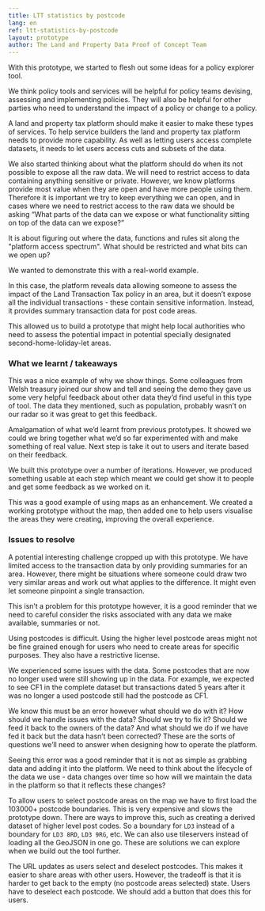```yaml
---
title: LTT statistics by postcode
lang: en
ref: ltt-statistics-by-postcode
layout: prototype
author: The Land and Property Data Proof of Concept Team
---
```

With this prototype, we started to flesh out some ideas for a policy explorer tool.

We think policy tools and services will be helpful for policy teams devising, assessing and implementing policies. They will also be helpful for other parties who need to understand the impact of a policy or change to a policy.

A land and property tax platform should make it easier to make these types of services. To help service builders the land and property tax platform needs to provide more capability. As well as letting users access complete datasets, it needs to let users access cuts and subsets of the data.

We also started thinking about what the platform should do when its not possible to expose all the raw data. We will need to restrict access to data containing anything sensitive or private. However, we know platforms provide most value when they are open and have more people using them. Therefore it is important we try to keep everything we can open, and in cases where we need to restrict access to the raw data we should be asking “What parts of the data can we expose or what functionality sitting on top of the data can we expose?”

It is about figuring out where the data, functions and rules sit along the "platform access spectrum". What should be restricted and what bits can we open up?

We wanted to demonstrate this with a real-world example.

In this case, the platform reveals data allowing someone to assess the impact of the Land Transaction Tax policy in an area, but it doesn’t expose all the individual transactions - these contain sensitive information. Instead, it provides summary transaction data for post code areas.

This allowed us to build a prototype that might help local authorities who need to assess the potential impact in potential specially designated second-home-loliday-let areas.

### What we learnt / takeaways

This was a nice example of why we show things. Some colleagues from Welsh treasury joined our show and tell and seeing the demo they gave us some very helpful feedback about other data they’d find useful in this type of tool. The data they mentioned, such as population, probably wasn’t on our radar so it was great to get this feedback.

Amalgamation of what we’d learnt from previous prototypes. It showed we could we bring together what we’d so far experimented with and make something of real value. Next step is take it out to users and iterate based on their feedback.

We built this prototype over a number of iterations. However, we produced something usable at each step which meant we could get show it to people and get some feedback as we worked on it.

This was a good example of using maps as an enhancement. We created a working prototype without the map, then added one to help users visualise the areas they were creating, improving the overall experience.

### Issues to resolve

A potential interesting challenge cropped up with this prototype. We have limited access to the transaction data by only providing summaries for an area. However, there might be situations where someone could draw two very similar areas and work out what applies to the difference. It might even let someone pinpoint a single transaction. 

This isn’t a problem for this prototype however, it is a good reminder that we need to careful consider the risks associated with any data we make available, summaries or not.

Using postcodes is difficult. Using the higher level postcode areas might not be fine grained enough for users who need to create areas for specific purposes. They also have a restrictive license.

We experienced some issues with the data. Some postcodes that are now no longer used were still showing up in the data. For example, we expected to see CF1 in the complete dataset but transactions dated 5 years after it was no longer a used postcode still had the postcode as CF1. 

We know this must be an error however what should we do with it? How should we handle issues with the data? Should we try to fix it? Should we feed it back to the owners of the data? And what should we do if we have fed it back but the data hasn’t been corrected? These are the sorts of questions we’ll need to answer when designing how to operate the platform.

Seeing this error was a good reminder that it is not as simple as grabbing data and adding it into the platform. We need to think about the lifecycle of the data we use - data changes over time so how will we maintain the data in the platform so that it reflects these changes?

To allow users to select postcode areas on the map we have to first load the 103000+ postcode boundaries. This is very expensive and slows the prototype down. There are ways to improve this, such as creating a derived dataset of higher level post codes. So a boundary for `LD3` instead of a boundary for `LD3 8RD`, `LD3 9RG`, etc. We can also use tileservers instead of loading all the GeoJSON in one go. These are solutions we can explore when we build out the tool further.

The URL updates as users select and deselect postcodes. This makes it easier to share areas with other users. However, the tradeoff is that it is harder to get back to the empty (no postcode areas selected) state. Users have to deselect each postcode. We should add a button that does this for users.
